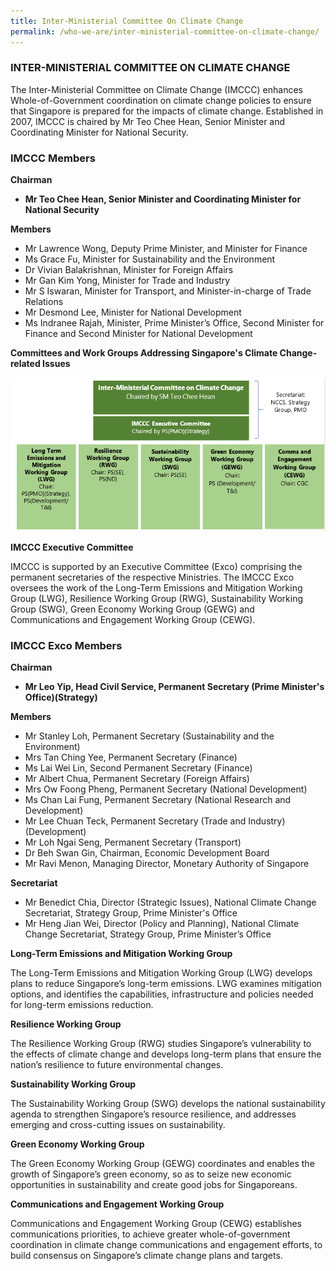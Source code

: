 ```yaml
---
title: Inter-Ministerial Committee On Climate Change
permalink: /who-we-are/inter-ministerial-committee-on-climate-change/
---
```

### INTER-MINISTERIAL COMMITTEE ON CLIMATE CHANGE

The Inter-Ministerial Committee on Climate Change (IMCCC) enhances Whole-of-Government coordination on climate change policies to ensure that Singapore is prepared for the impacts of climate change. Established in 2007, IMCCC is chaired by Mr Teo Chee Hean, Senior Minister and Coordinating Minister for National Security.

### IMCCC Members

**Chairman**

* **Mr Teo Chee Hean, Senior Minister and Coordinating Minister for National Security**

**Members**

* Mr Lawrence Wong, Deputy Prime Minister, and Minister for Finance
* Ms Grace Fu, Minister for Sustainability and the Environment 
* Dr Vivian Balakrishnan, Minister for Foreign Affairs  
* Mr Gan Kim Yong, Minister for Trade and Industry  
* Mr S Iswaran, Minister for Transport, and Minister-in-charge of Trade Relations
* Mr Desmond Lee, Minister for National Development
* Ms Indranee Rajah, Minister, Prime Minister’s Office, Second Minister for Finance and Second Minister for National Development

**Committees and Work Groups Addressing Singapore's Climate Change-related Issues**

![committees-and-work-groups-addressing-singapores-climate-change-related-issues-updated](/images/committees-and-work-groups-addressing-singapores-climate-change-related-issues-updated.png  "committees-and-work-groups-addressing-singapores-climate-change-related-issues-updated")

**IMCCC Executive Committee**

IMCCC is supported by an Executive Committee (Exco) comprising the permanent secretaries of the respective Ministries. The IMCCC Exco oversees the work of the Long-Term Emissions and Mitigation Working Group (LWG), Resilience Working Group (RWG), Sustainability Working Group (SWG), Green Economy Working Group (GEWG) and Communications and Engagement Working Group (CEWG).

### IMCCC Exco Members

**Chairman**

* **Mr Leo Yip, Head Civil Service, Permanent Secretary (Prime Minister's Office)(Strategy)**

**Members**

* Mr Stanley Loh, Permanent Secretary (Sustainability and the Environment)  
* Mrs Tan Ching Yee, Permanent Secretary (Finance)  
* Ms Lai Wei Lin, Second Permanent Secretary (Finance)
* Mr Albert Chua, Permanent Secretary (Foreign Affairs)  
* Mrs Ow Foong Pheng, Permanent Secretary (National Development)  
* Ms Chan Lai Fung, Permanent Secretary (National Research and Development)  
* Mr Lee Chuan Teck, Permanent Secretary (Trade and Industry)(Development) 
* Mr Loh Ngai Seng, Permanent Secretary (Transport)  
* Dr Beh Swan Gin, Chairman, Economic Development Board
* Mr Ravi Menon, Managing Director, Monetary Authority of Singapore

**Secretariat**

* Mr Benedict Chia, Director (Strategic Issues), National Climate Change Secretariat, Strategy Group, Prime Minister's Office
* Mr Heng Jian Wei, Director (Policy and Planning), National Climate Change Secretariat, Strategy Group, Prime Minister’s Office

**Long-Term Emissions and Mitigation Working Group**

The Long-Term Emissions and Mitigation Working Group (LWG) develops plans to reduce Singapore’s  long-term emissions. LWG examines mitigation options, and identifies the capabilities, infrastructure and policies needed for long-term emissions reduction.

**Resilience Working Group**

The Resilience Working Group (RWG) studies Singapore’s vulnerability to the effects of climate change and develops long-term plans that ensure the nation’s resilience to future environmental changes.

**Sustainability Working Group**

The Sustainability Working Group (SWG) develops the national sustainability agenda to strengthen Singapore’s resource resilience, and addresses emerging and cross-cutting issues on sustainability. 

**Green Economy Working Group** 

The Green Economy Working Group (GEWG) coordinates and enables the growth of Singapore’s green economy, so as to seize new economic opportunities in sustainability and create good jobs for Singaporeans. 

**Communications and Engagement Working Group**

Communications and Engagement Working Group (CEWG) establishes communications priorities, to achieve greater whole-of-government coordination in climate change communications and engagement efforts, to build consensus on Singapore’s climate change plans and targets.